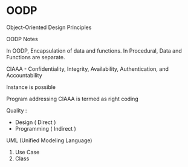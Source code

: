 # OODP
 Object-Oriented Design Principles

OODP Notes

In OODP, Encapsulation of data and functions.
In Procedural, Data and Functions are separate.

CIAAA - Confidentiality, Integrity, Availability, Authentication, and Accountability

Instance is possible

Program addressing CIAAA is termed as right coding

Quality : 
- Design ( Direct )
- Programming ( Indirect )

UML (Unified Modeling Language)
1) Use Case
2) Class

